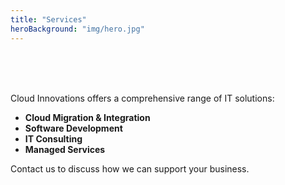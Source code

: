 ```yaml
---
title: "Services"
heroBackground: "img/hero.jpg"
---
```

<br>
<br>
<br>

Cloud Innovations offers a comprehensive range of IT solutions:

- **Cloud Migration & Integration**
- **Software Development**
- **IT Consulting**
- **Managed Services**

Contact us to discuss how we can support your business.
